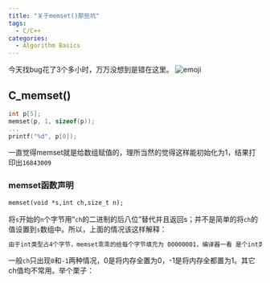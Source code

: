 ```yaml
---
title: "关于memset()那些坑"
tags:
  - C/C++
categories:
  - Algorithm Basics
---
```

今天找bug花了3个多小时，万万没想到是错在这里。
![emoji]({{site.url}}{{site.baseurl}}/images/emoji/smart.png)

## C_memset()
```c
int p[5];
memset(p, 1, sizeof(p));
...
printf("%d", p[0]);
```
一直觉得memset就是给数组赋值的，理所当然的觉得这样能初始化为1，结果打印出`16843009`

### memset函数声明
```markdown
memset(void *s,int ch,size_t n);
```
将`s`开始的`n`个字节用“`ch`的二进制的后八位”替代并且返回s；并不是简单的将`ch`的值设置到`s`数组中。所以，上面的情况该这样解释：
```markdown
由于int类型占4个字节，memset乖乖的给每个字节填充为 00000001，编译器一看 是个int类型，按顺序一次读取4个字节，读到的就是  00000001 0000001 0000001 0000001（就是0x01010101，也就是我们在显示器上看到的 16843009）
```
一般`ch`只出现`0`和`-1`两种情况，0是将内存全置为0，-1是将内存全都置为1。其它ch值均不常用。举个栗子：
```markdown

```